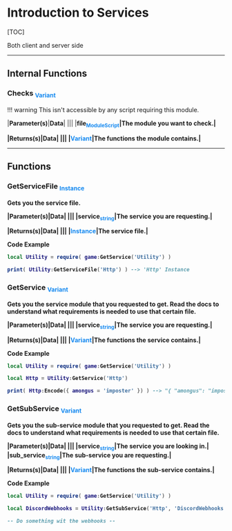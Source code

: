 # Introduction to Services

[TOC]

<div class='grid' style='grid-template-columns: 100%'>
  <div class='greenBox'>Both client and server side</div>
</div>

---
## Internal Functions
### __Checks__ <sub style='color: #1589F0'>Variant

!!! warning
    This isn't accessible by any script requiring this module.

|__Parameter(s)__|__Data__|
|||
|<b>file<sub style='color: #1589F0'>ModuleScript</sub>|The module you want to check.|

|__Returns(s)__|__Data__|
|||
|<b style='color: #1589F0'>Variant</b>|The functions the module contains.|

---
## Functions
### __GetServiceFile__ <sub style='color: #1589F0'>Instance
Gets you the service file.

|__Parameter(s)__|__Data__|
|||
|<b>service<sub style='color: #1589F0'>string</sub>|The service you are requesting.|

|__Returns(s)__|__Data__|
|||
|<b style='color: #1589F0'>Instance</b>|The service file.|

__Code Example__
```lua
local Utility = require( game:GetService('Utility') )

print( Utility:GetServiceFile('Http') ) --> 'Http' Instance
```

### __GetService__ <sub style='color: #1589F0'>Variant
Gets you the service module that you requested to get. Read the docs to understand what requirements is needed to use that certain file.

|__Parameter(s)__|__Data__|
|||
|<b>service<sub style='color: #1589F0'>string</sub>|The service you are requesting.|

|__Returns(s)__|__Data__|
|||
|<b style='color: #1589F0'>Variant</b>|The functions the service contains.|

__Code Example__
```lua
local Utility = require( game:GetService('Utility') )

local Http = Utility:GetService('Http')

print( Http:Encode({ amongus = 'imposter' }) ) --> "{ "amongus": "imposter" }"
```

### __GetSubService__ <sub style='color: #1589F0'>Variant
Gets you the sub-service module that you requested to get. Read the docs to understand what requirements is needed to use that certain file.

|__Parameter(s)__|__Data__|
|||
|<b>service<sub style='color: #1589F0'>string</sub>|The service you are looking in.|
|<b>sub_service<sub style='color: #1589F0'>string</sub>|The sub-service you are requesting.|

|__Returns(s)__|__Data__|
|||
|<b style='color: #1589F0'>Variant</b>|The functions the sub-service contains.|

__Code Example__
```lua
local Utility = require( game:GetService('Utility') )

local DiscordWebhooks = Utility:GetSubService('Http', 'DiscordWebhooks')

-- Do something wit the webhooks --
```